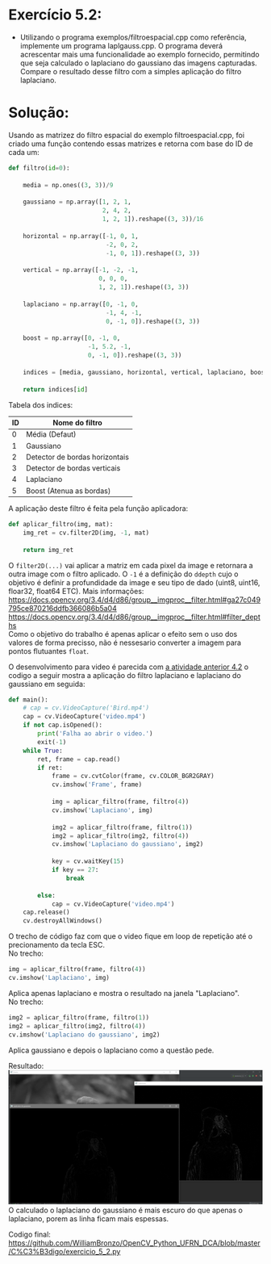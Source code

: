 # Exercício 5.2:
 - Utilizando o programa exemplos/filtroespacial.cpp como referência, implemente um programa laplgauss.cpp. O programa deverá acrescentar mais uma funcionalidade ao exemplo fornecido, permitindo que seja calculado o laplaciano do gaussiano das imagens capturadas. Compare o resultado desse filtro com a simples aplicação do filtro laplaciano.
# Solução:  
Usando as matrizez do filtro espacial do exemplo filtroespacial.cpp, foi criado uma função contendo essas matrizes e retorna com base do ID de cada um:
```Python
def filtro(id=0):

    media = np.ones((3, 3))/9

    gaussiano = np.array([1, 2, 1,
                          2, 4, 2,
                          1, 2, 1]).reshape((3, 3))/16

    horizontal = np.array([-1, 0, 1,
                           -2, 0, 2,
                           -1, 0, 1]).reshape((3, 3))

    vertical = np.array([-1, -2, -1,
                         0, 0, 0,
                         1, 2, 1]).reshape((3, 3))

    laplaciano = np.array([0, -1, 0,
                           -1, 4, -1,
                           0, -1, 0]).reshape((3, 3))

    boost = np.array([0, -1, 0,
                      -1, 5.2, -1,
                      0, -1, 0]).reshape((3, 3))

    indices = [media, gaussiano, horizontal, vertical, laplaciano, boost]

    return indices[id]
```
Tabela dos indices:

ID|Nome do filtro
---|---
0|Média (Defaut)
1|Gaussiano
2|Detector de bordas horizontais
3|Detector de bordas verticais
4|Laplaciano
5|Boost (Atenua as bordas)

A aplicação deste filtro é feita pela função aplicadora:  
```Python
def aplicar_filtro(img, mat):
    img_ret = cv.filter2D(img, -1, mat)

    return img_ret
```
O `filter2D(...)` vai aplicar a matriz em cada pixel da image e retornara a outra image com o filtro aplicado. O `-1` é a definição do `ddepth` cujo o objetivo é definir a profundidade da image e seu tipo de dado (uint8, uint16, floar32, float64 ETC). Mais informações:  
https://docs.opencv.org/3.4/d4/d86/group__imgproc__filter.html#ga27c049795ce870216ddfb366086b5a04  
https://docs.opencv.org/3.4/d4/d86/group__imgproc__filter.html#filter_depths  
Como o objetivo do trabalho é apenas aplicar o efeito sem o uso dos valores de forma precisso, não é nessesario converter a imagem para pontos flutuantes `float`.  

O desenvolvimento para video é parecida com [a atividade anterior 4.2](https://github.com/WilliamBronzo/OpenCV_Python_UFRN_DCA/blob/master/exercicio_4_2.md) o codigo a seguir mostra a aplicação do filtro laplaciano e laplaciano do gaussiano em seguida:
```Python
def main():
    # cap = cv.VideoCapture('Bird.mp4')
    cap = cv.VideoCapture('video.mp4')
    if not cap.isOpened():
        print('Falha ao abrir o video.')
        exit(-1)
    while True:
        ret, frame = cap.read()
        if ret:
            frame = cv.cvtColor(frame, cv.COLOR_BGR2GRAY)
            cv.imshow('Frame', frame)

            img = aplicar_filtro(frame, filtro(4))
            cv.imshow('Laplaciano', img)

            img2 = aplicar_filtro(frame, filtro(1))
            img2 = aplicar_filtro(img2, filtro(4))
            cv.imshow('Laplaciano do gaussiano', img2)

            key = cv.waitKey(15)
            if key == 27:
                break

        else:
            cap = cv.VideoCapture('video.mp4')
    cap.release()
    cv.destroyAllWindows()
```
O trecho de código faz com que o video fique em loop de repetição até o precionamento da tecla ESC.  
No trecho:
```Python
img = aplicar_filtro(frame, filtro(4))
cv.imshow('Laplaciano', img)
```
Aplica apenas laplaciano e mostra o resultado na janela "Laplaciano".  
No trecho:
```Python
img2 = aplicar_filtro(frame, filtro(1))
img2 = aplicar_filtro(img2, filtro(4))
cv.imshow('Laplaciano do gaussiano', img2)
```
Aplica gaussiano e depois o laplaciano como a questão pede.  

Resultado:
![Imagem 1](https://github.com/WilliamBronzo/OpenCV_Python_UFRN_DCA/blob/master/Imagens/pycharm64_2020-10-15_15-04-58.png)  
O calculado o laplaciano do gaussiano é mais escuro do que apenas o laplaciano, porem as linha ficam mais espessas.  
  
Codigo final:
https://github.com/WilliamBronzo/OpenCV_Python_UFRN_DCA/blob/master/C%C3%B3digo/exercicio_5_2.py
